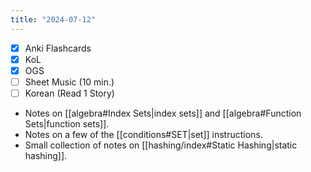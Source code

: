 ```yaml
---
title: "2024-07-12"
---
```


- [x] Anki Flashcards
- [x] KoL
- [x] OGS
- [ ] Sheet Music (10 min.)
- [ ] Korean (Read 1 Story)

* Notes on [[algebra#Index Sets|index sets]] and [[algebra#Function Sets|function sets]].
* Notes on a few of the [[conditions#SET|set]] instructions.
* Small collection of notes on [[hashing/index#Static Hashing|static hashing]].